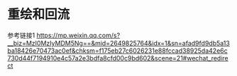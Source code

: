# 重绘和回流

参考链接1 https://mp.weixin.qq.com/s?__biz=MzI0MzIyMDM5Ng==&mid=2649825764&idx=1&sn=afad9fd9db5a13ba18426e70473ac0ef&chksm=f175eb27c6026231e88fccad38925da42e6c730d44f7194910e4c57a2e3bdfa8cfd00c9bd602&scene=21#wechat_redirect

